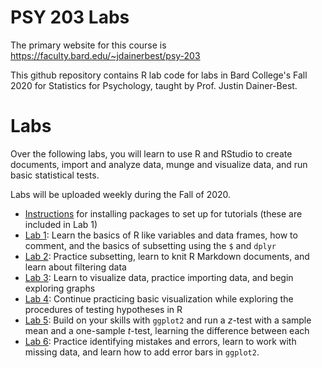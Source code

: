 # PSY 203 Labs

The primary website for this course is <https://faculty.bard.edu/~jdainerbest/psy-203>

This github repository contains R lab code for labs in Bard College's Fall 2020 for Statistics for Psychology, taught by Prof. Justin Dainer-Best. 

# Labs

Over the following labs, you will learn to use R and RStudio to create documents, import and analyze data, munge and visualize data, and run basic statistical tests.

Labs will be uploaded weekly during the Fall of 2020.

* [Instructions](00-install-packaged.md) for installing packages to set up for tutorials (these are included in Lab 1)
* [Lab 1](01-lab-instructions.md): Learn the basics of R like variables and data frames, how to comment, and the basics of subsetting using the `$` and `dplyr`
* [Lab 2](02-lab-instructions.md): Practice subsetting, learn to knit R Markdown documents, and learn about filtering data
* [Lab 3](03-lab-instructions.md): Learn to visualize data, practice importing data, and begin exploring graphs
* [Lab 4](04-lab-instructions.md): Continue practicing basic visualization while exploring the procedures of testing hypotheses in R
* [Lab 5](05-lab-instructions.md): Build on your skills with `ggplot2` and run a *z*-test with a sample mean and a one-sample *t*-test, learning the difference between each
* [Lab 6](06-lab-instructions.md): Practice identifying mistakes and errors, learn to work with missing data, and learn how to add error bars in `ggplot2`.